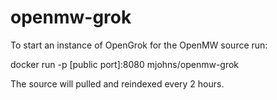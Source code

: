 # openmw-grok

To start an instance of OpenGrok for the OpenMW source run:

docker run -p [public port]:8080 mjohns/openmw-grok

The source will pulled and reindexed every 2 hours.
